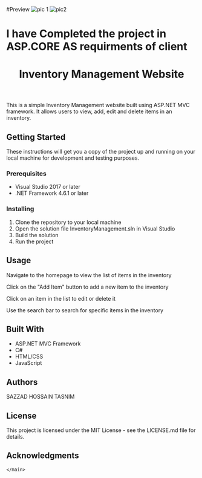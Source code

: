 #Preview
![pic 1](https://user-images.githubusercontent.com/66819027/228913549-ea710412-c356-4b39-b733-1f08600ef0e2.jpg)
![pic2](https://user-images.githubusercontent.com/66819027/228913561-e2c22643-8596-42f2-afb3-2063935c6119.jpg)
# I have Completed the project in ASP.CORE  AS requirments of client
<!DOCTYPE html>
<head>
	
	
</head>
<body>
	<header>
		<h1>Inventory Management Website</h1>
	</header>
	<main>
		<p>This is a simple Inventory Management website built using ASP.NET MVC framework. It allows users to view, add, edit and delete items in an inventory.</p>
		<h2>Getting Started</h2>
		<p>These instructions will get you a copy of the project up and running on your local machine for development and testing purposes.</p>
		<h3>Prerequisites</h3>
		<ul>
			<li>Visual Studio 2017 or later</li>
			<li>.NET Framework 4.6.1 or later</li>
		</ul>
		<h3>Installing</h3>
		<ol>
			<li>Clone the repository to your local machine</li>
			<li>Open the solution file InventoryManagement.sln in Visual Studio</li>
			<li>Build the solution</li>
			<li>Run the project</li>
		</ol>
		<h2>Usage</h2>
		<p>Navigate to the homepage to view the list of items in the inventory</p>
		<p>Click on the "Add Item" button to add a new item to the inventory</p>
		<p>Click on an item in the list to edit or delete it</p>
		<p>Use the search bar to search for specific items in the inventory</p>
		<h2>Built With</h2>
		<ul>
			<li>ASP.NET MVC Framework</li>
			<li>C#</li>
			<li>HTML/CSS</li>
			<li>JavaScript</li>
		</ul>
		<h2>Authors</h2>
		<p>SAZZAD HOSSAIN TASNIM</p>
		<h2>License</h2>
		<p>This project is licensed under the MIT License - see the LICENSE.md file for details.</p>
		<h2>Acknowledgments</h2>
		
		
	</main>
	
</body>
</html>
